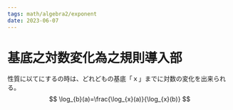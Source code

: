 ```yaml
---
tags: math/algebra2/exponent
date: 2023-06-07
---
```

# 基底之対数変化為之規則導入部
性質に以てにするの時は、どれどもの基底「ｘ」までに対数の変化を出来られる。
$$
	\log_{b}(a)=\frac{\log_{x}(a)}{\log_{x}(b)}
$$